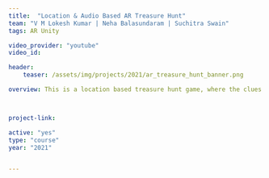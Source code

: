 ```yaml
---
title:  "Location & Audio Based AR Treasure Hunt"
team: "V M Lokesh Kumar | Neha Balasundaram | Suchitra Swain"
tags: AR Unity

video_provider: "youtube"
video_id:

header:
    teaser: /assets/img/projects/2021/ar_treasure_hunt_banner.png

overview: This is a location based treasure hunt game, where the clues are displayed in AR, and sound is used to locate the clues. The user has to start at the start point with an initial clue. Then they must follow the clues, and reach the spot.  They can then seek out the treasure box with  music  volume as a radar (doppler effect). The treasure box becomes visible as they approach, and in close proximity with the keyhole  the treasure opens and gives the next clue. They must then continue and find the final treasure at the end of the game and they can also look out for Easter eggs. The AR+GPS Location package brings the ability to position 3D objects in real-world geographical locations via their GPS coordinates using Unity and Augmented-Reality. It supports both Unity's AR Foundation and Vuforia. Each location marker is associated with a certain prefab, who’s properties we can customise. We use colliders to detect the player's proximity and 3D sound for the audio input.



project-link:

active: "yes"
type: "course"
year: "2021"


---
```

